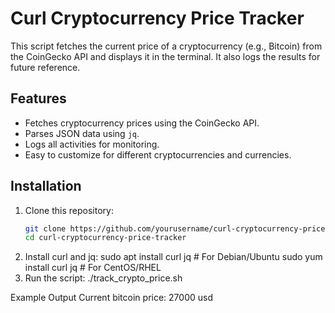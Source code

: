 # Curl Cryptocurrency Price Tracker

This script fetches the current price of a cryptocurrency (e.g., Bitcoin) from the CoinGecko API and displays it in the terminal. It also logs the results for future reference.

## Features
- Fetches cryptocurrency prices using the CoinGecko API.
- Parses JSON data using `jq`.
- Logs all activities for monitoring.
- Easy to customize for different cryptocurrencies and currencies.

## Installation
1. Clone this repository:
   ```bash
   git clone https://github.com/yourusername/curl-cryptocurrency-price-tracker.git
   cd curl-cryptocurrency-price-tracker
2. Install curl and jq:
  sudo apt install curl jq  # For Debian/Ubuntu
  sudo yum install curl jq  # For CentOS/RHEL
3. Run the script:
  ./track_crypto_price.sh

Example Output
Current bitcoin price: 27000 usd
